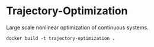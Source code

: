 # Trajectory-Optimization
Large scale nonlinear optimization of continuous systems.

```shell
docker build -t trajectory-optimization .
```